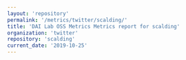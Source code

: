 ```yaml
---
layout: 'repository'
permalink: '/metrics/twitter/scalding/'
title: 'DAI Lab OSS Metrics Metrics report for scalding'
organization: 'twitter'
repository: 'scalding'
current_date: '2019-10-25'
---
```

